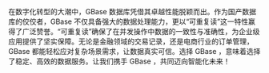 在数字化转型的大潮中，GBase 数据库凭借其卓越性能脱颖而出。作为国产数据库的佼佼者，GBase 不仅具备强大的数据处理能力，更以“可重复读”这一特性赢得了广泛赞誉。“可重复读”确保了在并发操作中数据的一致性与准确性，为企业级应用提供了坚实保障。无论是金融领域的交易记录，还是电商行业的订单管理，GBase 都能轻松应对复杂场景需求，让数据真实可信。选择 GBase ，意味着选择了稳定、高效的数据服务。让我们携手 GBase ，共同迈向智能化未来！